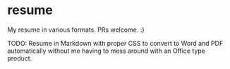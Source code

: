 # resume
My resume in various formats.
PRs welcome. :)


TODO: Resume in Markdown with proper CSS to convert to Word and PDF automatically without me having to mess around with an Office type product.

